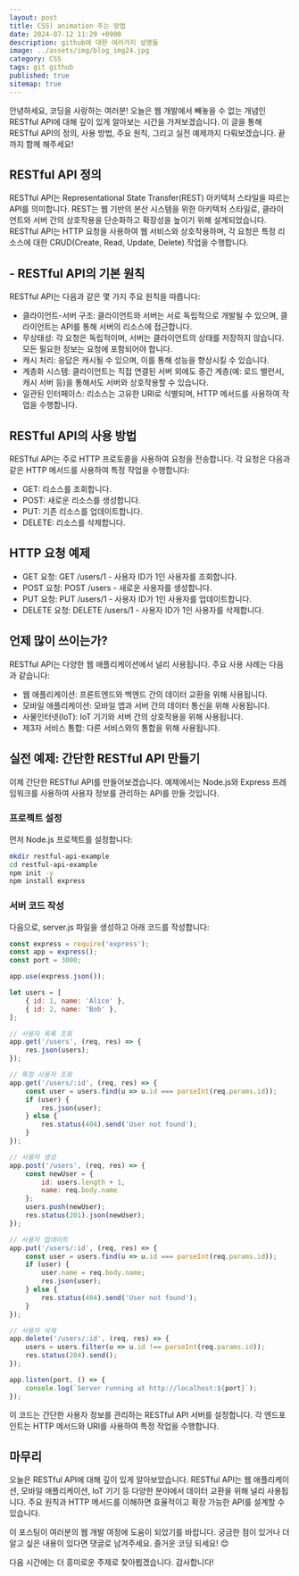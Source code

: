 ```yaml
---
layout: post
title: CSS) animation 주는 방법
date: 2024-07-12 11:29 +0900
description: github에 대한 여러가지 설명들
image: ../assets/img/blog_img24.jpg
category: CSS
tags: git github
published: true
sitemap: true
---
```


안녕하세요, 코딩을 사랑하는 여러분! 오늘은 웹 개발에서 빼놓을 수 없는 개념인 RESTful API에 대해 깊이 있게 알아보는 시간을 가져보겠습니다. 이 글을 통해 RESTful API의 정의, 사용 방법, 주요 원칙, 그리고 실전 예제까지 다뤄보겠습니다. 끝까지 함께 해주세요!

## RESTful API 정의
RESTful API는 Representational State Transfer(REST) 아키텍처 스타일을 따르는 API를 의미합니다. REST는 웹 기반의 분산 시스템을 위한 아키텍처 스타일로, 클라이언트와 서버 간의 상호작용을 단순화하고 확장성을 높이기 위해 설계되었습니다. RESTful API는 HTTP 요청을 사용하여 웹 서비스와 상호작용하며, 각 요청은 특정 리소스에 대한 CRUD(Create, Read, Update, Delete) 작업을 수행합니다.

## - RESTful API의 기본 원칙
RESTful API는 다음과 같은 몇 가지 주요 원칙을 따릅니다:

- 클라이언트-서버 구조: 클라이언트와 서버는 서로 독립적으로 개발될 수 있으며, 클라이언트는 API를 통해 서버의 리소스에 접근합니다.
- 무상태성: 각 요청은 독립적이며, 서버는 클라이언트의 상태를 저장하지 않습니다. 모든 필요한 정보는 요청에 포함되어야 합니다.
- 캐시 처리: 응답은 캐시될 수 있으며, 이를 통해 성능을 향상시킬 수 있습니다.
- 계층화 시스템: 클라이언트는 직접 연결된 서버 외에도 중간 계층(예: 로드 밸런서, 캐시 서버 등)을 통해서도 서버와 상호작용할 수 있습니다.
- 일관된 인터페이스: 리소스는 고유한 URI로 식별되며, HTTP 메서드를 사용하여 작업을 수행합니다.

## RESTful API의 사용 방법
RESTful API는 주로 HTTP 프로토콜을 사용하여 요청을 전송합니다. 각 요청은 다음과 같은 HTTP 메서드를 사용하여 특정 작업을 수행합니다:

- GET: 리소스를 조회합니다.
- POST: 새로운 리소스를 생성합니다.
- PUT: 기존 리소스를 업데이트합니다.
- DELETE: 리소스를 삭제합니다.

## HTTP 요청 예제
- GET 요청: GET /users/1 - 사용자 ID가 1인 사용자를 조회합니다.
- POST 요청: POST /users - 새로운 사용자를 생성합니다.
- PUT 요청: PUT /users/1 - 사용자 ID가 1인 사용자를 업데이트합니다.
- DELETE 요청: DELETE /users/1 - 사용자 ID가 1인 사용자를 삭제합니다.

## 언제 많이 쓰이는가?
RESTful API는 다양한 웹 애플리케이션에서 널리 사용됩니다. 주요 사용 사례는 다음과 같습니다:

- 웹 애플리케이션: 프론트엔드와 백엔드 간의 데이터 교환을 위해 사용됩니다.
- 모바일 애플리케이션: 모바일 앱과 서버 간의 데이터 통신을 위해 사용됩니다.
- 사물인터넷(IoT): IoT 기기와 서버 간의 상호작용을 위해 사용됩니다.
- 제3자 서비스 통합: 다른 서비스와의 통합을 위해 사용됩니다.

## 실전 예제: 간단한 RESTful API 만들기
이제 간단한 RESTful API를 만들어보겠습니다. 예제에서는 Node.js와 Express 프레임워크를 사용하여 사용자 정보를 관리하는 API를 만들 것입니다.

### 프로젝트 설정
먼저 Node.js 프로젝트를 설정합니다:

````bash
mkdir restful-api-example
cd restful-api-example
npm init -y
npm install express
````

### 서버 코드 작성
다음으로, server.js 파일을 생성하고 아래 코드를 작성합니다:

````javascript
const express = require('express');
const app = express();
const port = 3000;

app.use(express.json());

let users = [
    { id: 1, name: 'Alice' },
    { id: 2, name: 'Bob' },
];

// 사용자 목록 조회
app.get('/users', (req, res) => {
    res.json(users);
});

// 특정 사용자 조회
app.get('/users/:id', (req, res) => {
    const user = users.find(u => u.id === parseInt(req.params.id));
    if (user) {
        res.json(user);
    } else {
        res.status(404).send('User not found');
    }
});

// 사용자 생성
app.post('/users', (req, res) => {
    const newUser = {
        id: users.length + 1,
        name: req.body.name
    };
    users.push(newUser);
    res.status(201).json(newUser);
});

// 사용자 업데이트
app.put('/users/:id', (req, res) => {
    const user = users.find(u => u.id === parseInt(req.params.id));
    if (user) {
        user.name = req.body.name;
        res.json(user);
    } else {
        res.status(404).send('User not found');
    }
});

// 사용자 삭제
app.delete('/users/:id', (req, res) => {
    users = users.filter(u => u.id !== parseInt(req.params.id));
    res.status(204).send();
});

app.listen(port, () => {
    console.log(`Server running at http://localhost:${port}`);
});
````

이 코드는 간단한 사용자 정보를 관리하는 RESTful API 서버를 설정합니다. 각 엔드포인트는 HTTP 메서드와 URI를 사용하여 특정 작업을 수행합니다.

## 마무리
오늘은 RESTful API에 대해 깊이 있게 알아보았습니다. RESTful API는 웹 애플리케이션, 모바일 애플리케이션, IoT 기기 등 다양한 분야에서 데이터 교환을 위해 널리 사용됩니다. 주요 원칙과 HTTP 메서드를 이해하면 효율적이고 확장 가능한 API를 설계할 수 있습니다.   
   
이 포스팅이 여러분의 웹 개발 여정에 도움이 되었기를 바랍니다. 궁금한 점이 있거나 더 알고 싶은 내용이 있다면 댓글로 남겨주세요. 즐거운 코딩 되세요! 😊   
   
다음 시간에는 더 흥미로운 주제로 찾아뵙겠습니다. 감사합니다!   